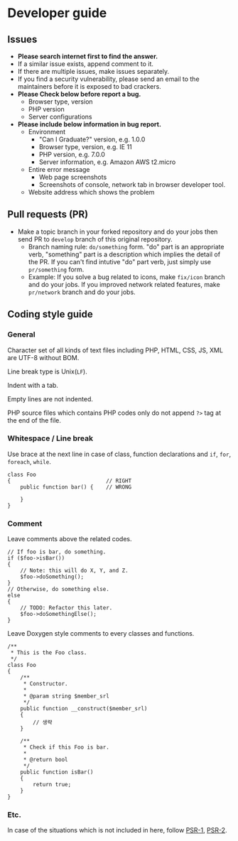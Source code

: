 # Developer guide

## Issues

- **Please search internet first to find the answer.**
- If a similar issue exists, append comment to it.
- If there are multiple issues, make issues separately.
- If you find a security vulnerability, please send an email to the maintainers before it is exposed to bad crackers.
- **Please Check below before report a bug.**
  - Browser type, version
  - PHP version
  - Server configurations
- **Please include below information in bug report.**
  - Environment
    - "Can I Graduate?" version, e.g. 1.0.0
    - Browser type, version, e.g. IE 11
    - PHP version, e.g. 7.0.0
    - Server information, e.g. Amazon AWS t2.micro
  - Entire error message
    - Web page screenshots
    - Screenshots of console, network tab in browser developer tool.
  - Website address which shows the problem

## Pull requests (PR)

- Make a topic branch in your forked repository and do your jobs then send PR to `develop` branch of this original repository.
  - Branch naming rule: `do/something` form.
    "do" part is an appropriate verb, "something" part is a description which implies the detail of the PR.
    If you can't find intutive "do" part verb, just simply use `pr/something` form.
  - Example: If you solve a bug related to icons, make `fix/icon` branch and do your jobs.
    If you improved network related features, make `pr/network` branch and do your jobs.

## Coding style guide

### General

Character set of all kinds of text files including PHP, HTML, CSS, JS, XML are UTF-8 without BOM.

Line break type is Unix(`LF`).

Indent with a tab.

Empty lines are not indented.

PHP source files which contains PHP codes only do not append `?>` tag at the end of the file.

### Whitespace / Line break

Use brace at the next line in case of class, function declarations and `if`, `for`, `foreach`, `while`.

    class Foo
    {                              // RIGHT
        public function bar() {    // WRONG
            
        }
    }

### Comment

Leave comments above the related codes.

    // If foo is bar, do something.
    if ($foo->isBar())
    {
        // Note: this will do X, Y, and Z.
        $foo->doSomething();
    }
    // Otherwise, do something else.
    else
    {
        // TODO: Refactor this later.
        $foo->doSomethingElse();
    }

Leave Doxygen style comments to every classes and functions.

    /**
     * This is the Foo class.
     */
    class Foo
    {
        /**
         * Constructor.
         *
         * @param string $member_srl
         */
        public function __construct($member_srl)
        {
            // 생략
        }
        
        /**
         * Check if this Foo is bar.
         *
         * @return bool
         */
        public function isBar()
        {
            return true;
        }
    }

### Etc.

In case of the situations which is not included in here, follow
[PSR-1](http://www.php-fig.org/psr/psr-1/),
[PSR-2](http://www.php-fig.org/psr/psr-2/).
